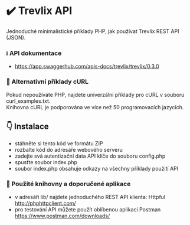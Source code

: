 # :heavy_check_mark: Trevlix API 
Jednoduché minimalistické příklady PHP, jak používat Trevlix REST API (JSON).

### :information_source: API dokumentace 
* https://app.swaggerhub.com/apis-docs/trevlix/trevlix/0.3.0

### :round_pushpin: Alternativní příklady cURL
Pokud nepoužíváte PHP, najdete univerzální příklady pro cURL v souboru curl_examples.txt.  
Knihovna cURL je podporována ve více než 50 programovacích jazycích.

## :point_down: Instalace

* stáhněte si tento kód ve formátu ZIP
* rozbalte kód do adresáře webového serveru
* zadejte svá autentizační data API klíče do souboru config.php
* spusťte soubor index.php
* soubor index.php obsahuje odkazy na všechny příklady použití API

### :pray: Použité knihovny a doporučené aplikace
* v adresáři lib/ najdete jednoduchého REST API klienta: Httpful http://phphttpclient.com/
* pro testování API můžete použít oblíbenou aplikaci Postman https://www.postman.com/downloads/
